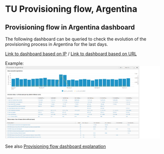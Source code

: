 # TU Provisioning flow, Argentina

## Provisioning flow in Argentina dashboard

The following dashboard can be queried to check the evolution of the provisioning process in Argentina for the last days.

[Link to dashboard based on IP](https://10.253.1.11/en-US/app/tugo/provision_argentina?earliest=0&latest=) / [Link to dashboard based on URL](https://mia-splunk.tefcomms.com/en-US/app/tugo/provision_argentina?earliest=0&latest=)

Example:
![provision_argentina](images/provision_argentina.png)

See also [Provisioning flow dashboard explanation](../../reportdata/Provisioning_dashboard_explanation.md) 

